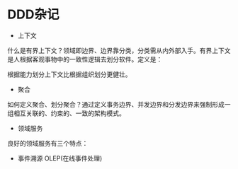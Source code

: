 # DDD杂记

- 上下文

什么是有界上下文？领域即边界、边界靠分类，分类需从内外部入手。有界上下文是人根据客观事物中的一致性逻辑去划分软件。定义是：

根据能力划分上下文比根据组织划分更健壮。

- 聚合

如何定义聚合、划分聚合？通过定义事务边界、并发边界和分发边界来强制形成一组相互关联的、约束的、一致的架构模式。

- 领域服务

良好的领域服务有三个特点：



- 事件溯源 OLEP(在线事件处理)